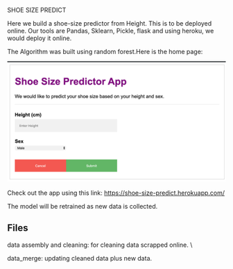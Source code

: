 SHOE SIZE PREDICT

Here we build a shoe-size predictor from Height. This is to be deployed online. Our tools are Pandas, Sklearn, Pickle, flask and using heroku, we would deploy it online.


The Algorithm was built using random forest.Here is the home page:

![Shoe-Size-Shoe-Predictor](Shoe-Size-Screenshot.png) 

Check out the app using this link: https://shoe-size-predict.herokuapp.com/

The model will be retrained as new data is collected.



## Files

data assembly and cleaning:  for cleaning data scrapped online. \

data_merge:  updating cleaned data plus new data.



